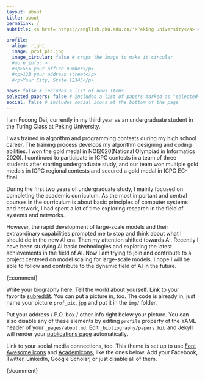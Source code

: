 ```yaml
---
layout: about
title: about
permalink: /
subtitle: <a href='https://english.pku.edu.cn/'>Peking University</a> #. Address. Contacts. Moto. Etc.

profile:
  align: right
  image: prof_pic.jpg
  image_circular: false # crops the image to make it circular
  #more_info: >
  #<p>555 your office number</p>
  #<p>123 your address street</p>
  #<p>Your City, State 12345</p>

news: false # includes a list of news items
selected_papers: false # includes a list of papers marked as "selected={true}"
social: false # includes social icons at the bottom of the page
---
```


I am Fucong Dai, currently in my third year as an undergraduate student in the Turing Class at Peking University.

I was trained in algorithm and programming contests during my high school career. The training process develops my algorithm designing and coding abilities. I won the gold medal in NOI2020(National Olympiad in Informatics 2020). I continued to participate in ICPC contests in a team of three students after starting undergraduate study, and our team won multiple gold medals in ICPC regional contests and secured a gold medal in ICPC EC-final.

During the first two years of undergraduate study, I mainly focused on completing the academic curriculum. As the most important and central courses in the curriculum is about basic principles of computer systems and network, I had spent a lot of time exploring research in the field of systems and networks.

However, the rapid development of large-scale models and their extraordinary capabilities prompted me to stop and think about what I should do in the new AI era. Then my attention shifted towards AI. Recently I have been studying AI basic technologies and exploring the latest achievements in the field of AI. Now I am trying to join and contribute to a project centered on model scaling for large-scale models. I hope I will be able to follow and contribute to the dynamic field of AI in the future.

{::comment}

Write your biography here. Tell the world about yourself. Link to your favorite [subreddit](http://reddit.com). You can put a picture in, too. The code is already in, just name your picture `prof_pic.jpg` and put it in the `img/` folder.

Put your address / P.O. box / other info right below your picture. You can also disable any of these elements by editing `profile` property of the YAML header of your `_pages/about.md`. Edit `_bibliography/papers.bib` and Jekyll will render your [publications page](/al-folio/publications/) automatically.

Link to your social media connections, too. This theme is set up to use [Font Awesome icons](https://fontawesome.com/) and [Academicons](https://jpswalsh.github.io/academicons/), like the ones below. Add your Facebook, Twitter, LinkedIn, Google Scholar, or just disable all of them.

{:/comment}
